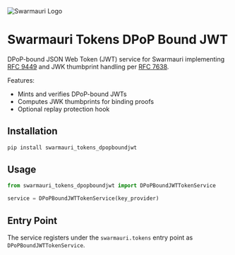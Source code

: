<picture>
  <source media="(prefers-color-scheme: dark)"  srcset="https://res.cloudinary.com/dryedzrlo/image/upload/v1757724629/swarmauri_brand_frag_light_mg8cmd.png">
  <source media="(prefers-color-scheme: light)" srcset="https://res.cloudinary.com/dryedzrlo/image/upload/v1757724629/swarmauri_brand_frag_dark_tzjuja.png">
  <!-- Fallback below (see #2) -->
  <img alt="Swarmauri Logo" src="https://res.cloudinary.com/dryedzrlo/image/upload/v1757724629/swarmauri_brand_frag_dark_tzjuja.png">
</picture>

# Swarmauri Tokens DPoP Bound JWT

DPoP-bound JSON Web Token (JWT) service for Swarmauri implementing
[RFC 9449](https://www.rfc-editor.org/rfc/rfc9449) and JWK thumbprint
handling per [RFC 7638](https://www.rfc-editor.org/rfc/rfc7638).

Features:
- Mints and verifies DPoP-bound JWTs
- Computes JWK thumbprints for binding proofs
- Optional replay protection hook

## Installation

```bash
pip install swarmauri_tokens_dpopboundjwt
```

## Usage

```python
from swarmauri_tokens_dpopboundjwt import DPoPBoundJWTTokenService

service = DPoPBoundJWTTokenService(key_provider)
```

## Entry Point

The service registers under the `swarmauri.tokens` entry point as
`DPoPBoundJWTTokenService`.
